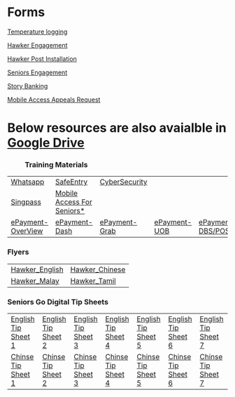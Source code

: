 

<H1>Forms</H1>

<body>


<a href="https://form.gov.sg/#!/5ed511c339b707001104ebc0" target="_blank" >Temperature logging</a>

<a href="http://go.gov.sg/hawkergodigital">Hawker Engagement</a>

<a href="https://form.gov.sg/#!/5ef8bf36d05786001138d5ce">Hawker Post Installation</a>

<a href="https://form.gov.sg/#!/5eddf3249731340014d9b36e">Seniors Engagement</a>


<a href="https://form.gov.sg/#!/5ef615d604a6cd00118ef242">Story Banking</a>

<a href="https://form.gov.sg/#!/5ef85a0def922700113f378e">Mobile Access Appeals Request</a>



<H1> Below resources are also avaialble in <a href = "https://drive.google.com/drive/folders/1svjDhQgUStXV5HHU3NV-yLV_5uCZSxIH?usp=sharing" >Google Drive </a> </H1>
  
<H3 style="margin-left:40px">Training Materials</H3>

<table>
  <tr>
    <td><a href="res/WhatsApp.pdf">Whatsapp</a></td>
    <td><a href="res/SafeEntry.pdf">SafeEntry</a></td> 
    <td><a href="res/Cybersecurity.pdf">CyberSecurity</a></td>
    <td></td>
  </tr>  
  <tr>
  <td><a href="res/SingPass v1.pdf">Singpass</a></td>
    <td><a href="res/Mobile Access for Seniors.pdf">Mobile Access For Seniors*</a></td>
  <td></td>
  <td></td>
    <td></td>
  </tr>
  
  <tr>
  <td><a href="res/ePayments - An Overview.pdf">ePayment-OverView</a></td>
  <td><a href="res/ePayments - DASH.pdf">ePayment-Dash</a></td>
  <td><a href="res/ePayments - GrabPay.pdf">ePayment-Grab</a></td>
  <td><a href="res/ePayments - UOB.pdf">ePayment-UOB</a></td>
  <td><a href="res/ePayments - DBS and POSB.pdf">ePayment-DBS/POSB</a></td>
  <td><a href="res/ePayments - OCBC.pdf">ePayment-OCBC</a></td>
  </tr>
 </table>

<H3>Flyers</H3>

<table>
  <tr>
    <td><a href="res/IMDA-004-T20E_Hawker_flyer_English.jpg">Hawker_English</a></td>
    <td><a href="res/IMDA-004-T20E_Hawker_flyer_Chinese.jpg">Hawker_Chinese</a></td>
  
  
  </tr>  
  
  <td><a href="res/IMDA-004-T20E_Hawker_flyer_Malay.jpg">Hawker_Malay</a></td>
  <td><a href="res/IMDA-004-T20E_Hawker_flyer_Tamil.jpg">Hawker_Tamil</a></td>
 </table>
 
 <H3>Seniors Go Digital Tip Sheets</H3>

<table>
  <tr>
    <td><a href="res/English Tip Sheet 1.pdf">English Tip Sheet 1</a></td>
    <td><a href="res/English Tip Sheet 2.pdf">English Tip Sheet 2</a></td>
    <td><a href="res/English Tip Sheet 3.pdf">English Tip Sheet 3</a></td>
    <td><a href="res/English Tip Sheet 4.pdf">English Tip Sheet 4</a></td>
    <td><a href="res/English Tip Sheet 5.pdf">English Tip Sheet 5</a></td>
    <td><a href="res/English Tip Sheet 6.pdf">English Tip Sheet 6</a></td>
    <td><a href="res/English Tip Sheet 7.pdf">English Tip Sheet 7</a></td>
  </tr>  
   <tr>
    <td><a href="res/Chinese Tip Sheet 1.pdf">Chinse Tip Sheet 1</a></td>
    <td><a href="res/Chinese Tip Sheet 2.pdf">Chinse Tip Sheet 2</a></td>
    <td><a href="res/Chinese Tip Sheet 3.pdf">Chinse Tip Sheet 3</a></td>
    <td><a href="res/Chinese Tip Sheet 4.pdf">Chinse Tip Sheet 4</a></td>
    <td><a href="res/Chinese Tip Sheet 5.pdf">Chinse Tip Sheet 5</a></td>
    <td><a href="res/Chinese Tip Sheet 6.pdf">Chinse Tip Sheet 6</a></td>
    <td><a href="res/Chinese Tip Sheet 7.pdf">Chinse Tip Sheet 7</a></td>
  </tr>
 </table>



</body>
